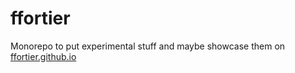 # ffortier

Monorepo to put experimental stuff and maybe showcase them on [ffortier.github.io](https://ffortier.github.io/)


